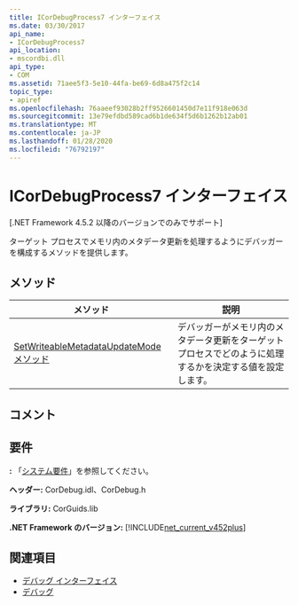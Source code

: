 ```yaml
---
title: ICorDebugProcess7 インターフェイス
ms.date: 03/30/2017
api_name:
- ICorDebugProcess7
api_location:
- mscordbi.dll
api_type:
- COM
ms.assetid: 71aee5f3-5e10-44fa-be69-6d8a475f2c14
topic_type:
- apiref
ms.openlocfilehash: 76aaeef93028b2ff9526601450d7e11f918e063d
ms.sourcegitcommit: 13e79efdbd589cad6b1de634f5d6b1262b12ab01
ms.translationtype: MT
ms.contentlocale: ja-JP
ms.lasthandoff: 01/28/2020
ms.locfileid: "76792197"
---
```

# <a name="icordebugprocess7-interface"></a>ICorDebugProcess7 インターフェイス
[.NET Framework 4.5.2 以降のバージョンでのみでサポート]  
  
 ターゲット プロセスでメモリ内のメタデータ更新を処理するようにデバッガーを構成するメソッドを提供します。  
  
## <a name="methods"></a>メソッド  
  
|メソッド|説明|  
|------------|-----------------|  
|[SetWriteableMetadataUpdateMode メソッド](icordebugprocess7-setwriteablemetadataupdatemode-method.md)|デバッガーがメモリ内のメタデータ更新をターゲット プロセスでどのように処理するかを決定する値を設定します。|  
  
## <a name="remarks"></a>コメント  
  
## <a name="requirements"></a>要件  
 **:** 「[システム要件](../../../../docs/framework/get-started/system-requirements.md)」を参照してください。  
  
 **ヘッダー:** CorDebug.idl、CorDebug.h  
  
 **ライブラリ:** CorGuids.lib  
  
 **.NET Framework のバージョン:** [!INCLUDE[net_current_v452plus](../../../../includes/net-current-v452plus-md.md)]  
  
## <a name="see-also"></a>関連項目

- [デバッグ インターフェイス](debugging-interfaces.md)
- [デバッグ](index.md)
